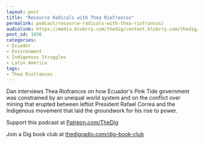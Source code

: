 ```yaml
---
layout: post
title: "Resource Radicals with Thea Riofrancos"
permalink: podcast/resource-radicals-with-thea-riofrancos/
audiolink: https://media.blubrry.com/thedig/content.blubrry.com/thedig/The_Dig-EP_289-TRiofrancos.mp3
post_id: 1836
categories: 
- Ecuador
- Environment
- Indigenous Struggles
- Latin America
tags: 
- Thea Riofrancos
---
```


Dan interviews Thea Riofrancos on how Ecuador's Pink Tide government was constrained by an unequal world system and on the conflict over mining that erupted between leftist President Rafael Correa and the Indigenous movement that laid the groundwork for his rise to power. 

Support this podcast at 
[Patreon.com/TheDig](https://Patreon.com/TheDig)

Join a Dig book club at 
[thedigradio.com/dig-book-club](https://thedigradio.com/dig-book-club)